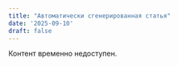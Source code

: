 ```yaml
---
title: "Автоматически сгенерированная статья"
date: '2025-09-10'
draft: false
---
```


Контент временно недоступен.
